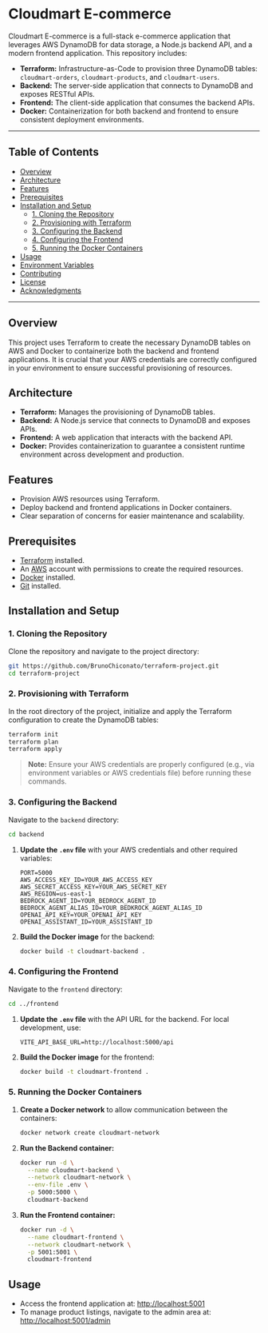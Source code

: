 # Cloudmart E-commerce

Cloudmart E-commerce is a full-stack e-commerce application that leverages AWS DynamoDB for data storage, a Node.js backend API, and a modern frontend application. This repository includes:

- **Terraform:** Infrastructure-as-Code to provision three DynamoDB tables: `cloudmart-orders`, `cloudmart-products`, and `cloudmart-users`.
- **Backend:** The server-side application that connects to DynamoDB and exposes RESTful APIs.
- **Frontend:** The client-side application that consumes the backend APIs.
- **Docker:** Containerization for both backend and frontend to ensure consistent deployment environments.

---

## Table of Contents

- [Overview](#overview)
- [Architecture](#architecture)
- [Features](#features)
- [Prerequisites](#prerequisites)
- [Installation and Setup](#installation-and-setup)
  - [1. Cloning the Repository](#1-cloning-the-repository)
  - [2. Provisioning with Terraform](#2-provisioning-with-terraform)
  - [3. Configuring the Backend](#3-configuring-the-backend)
  - [4. Configuring the Frontend](#4-configuring-the-frontend)
  - [5. Running the Docker Containers](#5-running-the-docker-containers)
- [Usage](#usage)
- [Environment Variables](#environment-variables)
- [Contributing](#contributing)
- [License](#license)
- [Acknowledgments](#acknowledgments)

---

## Overview

This project uses Terraform to create the necessary DynamoDB tables on AWS and Docker to containerize both the backend and frontend applications. It is crucial that your AWS credentials are correctly configured in your environment to ensure successful provisioning of resources.

## Architecture

- **Terraform:** Manages the provisioning of DynamoDB tables.
- **Backend:** A Node.js service that connects to DynamoDB and exposes APIs.
- **Frontend:** A web application that interacts with the backend API.
- **Docker:** Provides containerization to guarantee a consistent runtime environment across development and production.

## Features

- Provision AWS resources using Terraform.
- Deploy backend and frontend applications in Docker containers.
- Clear separation of concerns for easier maintenance and scalability.

## Prerequisites

- [Terraform](https://www.terraform.io/downloads.html) installed.
- An [AWS](https://aws.amazon.com/) account with permissions to create the required resources.
- [Docker](https://www.docker.com/get-started) installed.
- [Git](https://git-scm.com/downloads) installed.

## Installation and Setup

### 1. Cloning the Repository

Clone the repository and navigate to the project directory:

```bash
git https://github.com/BrunoChiconato/terraform-project.git
cd terraform-project
```

### 2. Provisioning with Terraform

In the root directory of the project, initialize and apply the Terraform configuration to create the DynamoDB tables:

```bash
terraform init
terraform plan
terraform apply
```

> **Note:** Ensure your AWS credentials are properly configured (e.g., via environment variables or AWS credentials file) before running these commands.

### 3. Configuring the Backend

Navigate to the `backend` directory:

```bash
cd backend
```

1. **Update the `.env` file** with your AWS credentials and other required variables:

    ```env
    PORT=5000
    AWS_ACCESS_KEY_ID=YOUR_AWS_ACCESS_KEY
    AWS_SECRET_ACCESS_KEY=YOUR_AWS_SECRET_KEY
    AWS_REGION=us-east-1
    BEDROCK_AGENT_ID=YOUR_BEDROCK_AGENT_ID
    BEDROCK_AGENT_ALIAS_ID=YOUR_BEDKROCK_AGENT_ALIAS_ID
    OPENAI_API_KEY=YOUR_OPENAI_API_KEY
    OPENAI_ASSISTANT_ID=YOUR_ASSISTANT_ID
    ```

2. **Build the Docker image** for the backend:

   ```bash
   docker build -t cloudmart-backend .
   ```

### 4. Configuring the Frontend

Navigate to the `frontend` directory:

```bash
cd ../frontend
```

1. **Update the `.env` file** with the API URL for the backend. For local development, use:

   ```env
   VITE_API_BASE_URL=http://localhost:5000/api
   ```

2. **Build the Docker image** for the frontend:

   ```bash
   docker build -t cloudmart-frontend .
   ```

### 5. Running the Docker Containers

1. **Create a Docker network** to allow communication between the containers:

   ```bash
   docker network create cloudmart-network
   ```

2. **Run the Backend container:**

   ```bash
   docker run -d \
     --name cloudmart-backend \
     --network cloudmart-network \
     --env-file .env \
     -p 5000:5000 \
     cloudmart-backend
   ```

3. **Run the Frontend container:**

   ```bash
   docker run -d \
     --name cloudmart-frontend \
     --network cloudmart-network \
     -p 5001:5001 \
     cloudmart-frontend
   ```

## Usage

- Access the frontend application at: [http://localhost:5001](http://localhost:5001)
- To manage product listings, navigate to the admin area at: [http://localhost:5001/admin](http://localhost:5001/admin)
